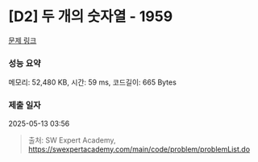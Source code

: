 # [D2] 두 개의 숫자열 - 1959 

[문제 링크](https://swexpertacademy.com/main/code/problem/problemDetail.do?contestProbId=AV5PpoFaAS4DFAUq) 

### 성능 요약

메모리: 52,480 KB, 시간: 59 ms, 코드길이: 665 Bytes

### 제출 일자

2025-05-13 03:56



> 출처: SW Expert Academy, https://swexpertacademy.com/main/code/problem/problemList.do